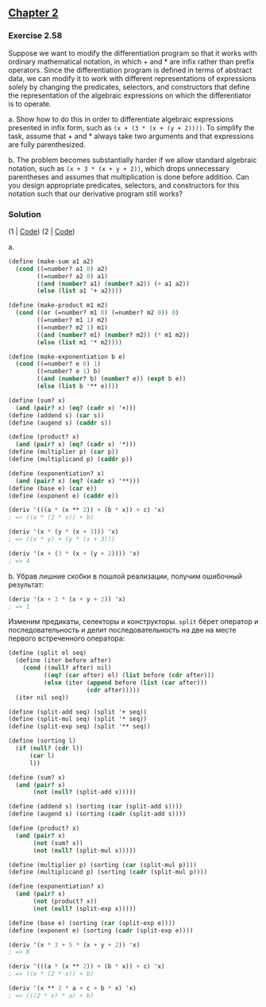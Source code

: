 ## [Chapter 2](../index.md#2-Building-Abstractions-with-Data)

### Exercise 2.58

Suppose we want to modify the differentiation program so that it works with ordinary mathematical notation, in which + and * are infix rather than prefix operators. Since the differentiation program is defined in terms of abstract data, we can modify it to work with different representations of expressions solely by changing the predicates, selectors, and constructors that define the representation of the algebraic expressions on which the differentiator is to operate.

a. Show how to do this in order to differentiate algebraic expressions presented in infix form, such as `(x + (3 * (x + (y + 2))))`. To simplify the task, assume that + and * always take two arguments and that expressions are fully parenthesized.

b. The problem becomes substantially harder if we allow standard algebraic notation, such as `(x + 3 * (x + y + 2))`, which drops unnecessary parentheses and assumes that multiplication is done before addition. Can you design appropriate predicates, selectors, and constructors for this notation such that our derivative program still works?

### Solution

(1 | [Code](../../src/Chapter%202/Exercise%202.58.1.scm))
(2 | [Code](../../src/Chapter%202/Exercise%202.58.2.scm))

a.

```scheme
(define (make-sum a1 a2)
  (cond ((=number? a1 0) a2)
        ((=number? a2 0) a1)
        ((and (number? a1) (number? a2)) (+ a1 a2))
        (else (list a1 '+ a2))))

(define (make-product m1 m2)
  (cond ((or (=number? m1 0) (=number? m2 0)) 0)
        ((=number? m1 1) m2)
        ((=number? m2 1) m1)
        ((and (number? m1) (number? m2)) (* m1 m2))
        (else (list m1 '* m2))))

(define (make-exponentiation b e)
  (cond ((=number? e 0) 1)
        ((=number? e 1) b)
        ((and (number? b) (number? e)) (expt b e))
        (else (list b '** e))))

(define (sum? x)
  (and (pair? x) (eq? (cadr x) '+)))
(define (addend s) (car s))
(define (augend s) (caddr s))

(define (product? x)
  (and (pair? x) (eq? (cadr x) '*)))
(define (multiplier p) (car p))
(define (multiplicand p) (caddr p))

(define (exponentiation? x)
  (and (pair? x) (eq? (cadr x) '**)))
(define (base e) (car e))
(define (exponent e) (caddr e))

(deriv '(((a * (x ** 2)) + (b * x)) + c) 'x)
; => ((a * (2 * x)) + b)

(deriv '(x * (y * (x + 3))) 'x)
; => ((x * y) + (y * (x + 3)))

(deriv '(x + (3 * (x + (y + 2)))) 'x)
; => 4
```

b. Убрав лишние скобки в пошлой реализации, получим ошибочный результат:

```scheme
(deriv '(x + 3 * (x + y + 2)) 'x)
; => 1
```

Изменим предикаты, селекторы и конструкторы. `split` бёрет оператор и последовательность и делит последовательность на две на месте первого встреченного оператора:

```scheme
(define (split el seq)
  (define (iter before after)
    (cond ((null? after) nil)
          ((eq? (car after) el) (list before (cdr after)))
          (else (iter (append before (list (car after)))
                      (cdr after)))))
  (iter nil seq))

(define (split-add seq) (split '+ seq))
(define (split-mul seq) (split '* seq))
(define (split-exp seq) (split '** seq))

(define (sorting l)
  (if (null? (cdr l))
      (car l)
      l))

(define (sum? x)
  (and (pair? x)
       (not (null? (split-add x)))))

(define (addend s) (sorting (car (split-add s))))
(define (augend s) (sorting (cadr (split-add s))))

(define (product? x)
  (and (pair? x)
       (not (sum? x))
       (not (null? (split-mul x)))))

(define (multiplier p) (sorting (car (split-mul p))))
(define (multiplicand p) (sorting (cadr (split-mul p))))

(define (exponentiation? x)
  (and (pair? x)
       (not (product? x))
       (not (null? (split-exp x)))))

(define (base e) (sorting (car (split-exp e))))
(define (exponent e) (sorting (cadr (split-exp e))))

(deriv '(x * 3 + 5 * (x + y + 2)) 'x)
; => 8

(deriv '(((a * (x ** 2)) + (b * x)) + c) 'x)
; => ((a * (2 * x)) + b)

(deriv '(x ** 2 * a + c + b * x) 'x)
; => (((2 * x) * a) + b)
```

